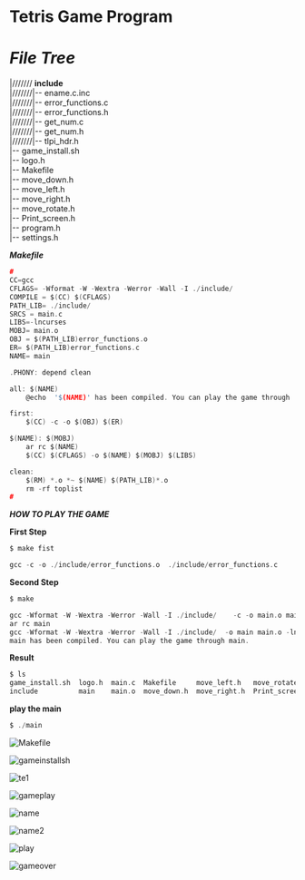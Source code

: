 # **Tetris Game Program**  

***File Tree***  
===============  

|/////// **include**  
|///////|-- ename.c.inc  
|///////|-- error_functions.c  
|///////|-- error_functions.h  
|///////|-- get_num.c  
|///////|-- get_num.h  
|///////|-- tlpi_hdr.h  
|-- game_install.sh   
|-- logo.h  
|-- Makefile  
|-- move_down.h  
|-- move_left.h  
|-- move_right.h  
|-- move_rotate.h  
|-- Print_screen.h  
|-- program.h  
|-- settings.h  



***Makefile***  
  
```c
#
CC=gcc
CFLAGS= -Wformat -W -Wextra -Werror -Wall -I ./include/ 
COMPILE = $(CC) $(CFLAGS)
PATH_LIB= ./include/
SRCS = main.c
LIBS=-lncurses
MOBJ= main.o
OBJ = $(PATH_LIB)error_functions.o 
ER= $(PATH_LIB)error_functions.c
NAME= main

.PHONY: depend clean

all: $(NAME)
	@echo  '$(NAME)' has been compiled. You can play the game through '$(NAME)'. 

first: 
	$(CC) -c -o $(OBJ) $(ER)

$(NAME): $(MOBJ)
	ar rc $(NAME) 
	$(CC) $(CFLAGS) -o $(NAME) $(MOBJ) $(LIBS)

clean:
	$(RM) *.o *~ $(NAME) $(PATH_LIB)*.o
	rm -rf toplist
#
```  

***HOW TO PLAY THE GAME***  

**First Step**  


```c
$ make fist
```  

```c
gcc -c -o ./include/error_functions.o  ./include/error_functions.c
```  


**Second Step**

```c
$ make
```  

```c
gcc -Wformat -W -Wextra -Werror -Wall -I ./include/    -c -o main.o main.c
ar rc main 
gcc -Wformat -W -Wextra -Werror -Wall -I ./include/  -o main main.o -lncurses
main has been compiled. You can play the game through main.
```  
  
**Result**    

```c
$ ls
game_install.sh  logo.h  main.c  Makefile     move_left.h   move_rotate.h   program.h  settings.h
include          main    main.o  move_down.h  move_right.h  Print_screen.h  README.md  toplist
```  

**play the main** 
  
```c
$ ./main
```  

![Makefile](https://user-images.githubusercontent.com/75885992/125160513-d919db00-e16c-11eb-921e-aec33c422b9d.png)


![gameinstallsh](https://user-images.githubusercontent.com/75885992/125160440-61e44700-e16c-11eb-81a4-4169aab04ede.png)  

![te1](https://user-images.githubusercontent.com/75885992/125160450-70caf980-e16c-11eb-87ce-5a5246e0e67e.png)  

![gameplay](https://user-images.githubusercontent.com/75885992/125160434-5e50c000-e16c-11eb-959b-500337b16245.png)  

![name](https://user-images.githubusercontent.com/75885992/125160452-745e8080-e16c-11eb-9a52-659fe1159449.png)  

![name2](https://user-images.githubusercontent.com/75885992/125160454-758fad80-e16c-11eb-9b4b-9ab9af841e15.png)  

![play](https://user-images.githubusercontent.com/75885992/125160457-7a546180-e16c-11eb-84b2-f4874b8295ad.png)  

![gameover](https://user-images.githubusercontent.com/75885992/125160558-272ede80-e16d-11eb-86a0-81806845b2f5.png)  


